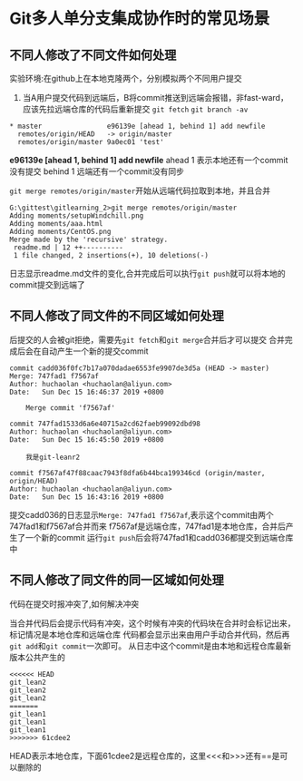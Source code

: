 # Git多人单分支集成协作时的常见场景

## 不同人修改了不同文件如何处理

实验环境:在github上在本地克隆两个，分别模拟两个不同用户提交

1. 当A用户提交代码到远端后，B将commit推送到远端会报错，非fast-ward，应该先拉远端仓库的代码后重新提交
`git fetch`
`git branch -av`

```log
* master                e96139e [ahead 1, behind 1] add newfile
  remotes/origin/HEAD   -> origin/master
  remotes/origin/master 9a0ec01 'test'
```

**e96139e [ahead 1, behind 1] add newfile**
ahead 1 表示本地还有一个commit没有提交
behind 1 远端还有一个commit没有同步

`git merge remotes/origin/master`开始从远端代码拉取到本地，并且合并

```log
G:\gittest\gitlearning_2>git merge remotes/origin/master
Adding moments/setupWindchill.png
Adding moments/aaa.html
Adding moments/CentOS.png
Merge made by the 'recursive' strategy.
 readme.md | 12 ++----------
 1 file changed, 2 insertions(+), 10 deletions(-)
 ```

日志显示readme.md文件的变化,合并完成后可以执行`git push`就可以将本地的commit提交到远端了

## 不同人修改了同文件的不同区域如何处理

后提交的人会被git拒绝，需要先`git fetch`和`git merge`合并后才可以提交
合并完成后会在自动产生一个新的提交commit

```log
commit cadd036f0fc7b17a070dadae6553fe9907de3d5a (HEAD -> master)
Merge: 747fad1 f7567af
Author: huchaolan <huchaolan@aliyun.com>
Date:   Sun Dec 15 16:46:37 2019 +0800

    Merge commit 'f7567af'

commit 747fad1533d6a6e40715a2cd62faeb99092dbd98
Author: huchaolan <huchaolan@aliyun.com>
Date:   Sun Dec 15 16:45:50 2019 +0800

    我是git-leanr2

commit f7567af47f88caac7943f8dfa6b44bca199346cd (origin/master, origin/HEAD)
Author: huchaolan <huchaolan@aliyun.com>
Date:   Sun Dec 15 16:43:16 2019 +0800
```

提交cadd036的日志显示`Merge: 747fad1 f7567af`,表示这个commit由两个747fad1和f7567af合并而来
f7567af是远端仓库，747fad1是本地仓库，合并后产生了一个新的commit
运行`git push`后会将747fad1和cadd036都提交到远端仓库中

## 不同人修改了同文件的同一区域如何处理

代码在提交时报冲突了,如何解决冲突

当合并代码后会提示代码有冲突，这个时候有冲突的代码块在合并时会标记出来，标记情况是本地仓库和远端仓库
代码都会显示出来由用户手动合并代码，然后再`git add`和`git commit`一次即可。
从日志中这个commit是由本地和远程仓库最新版本公共产生的

```log
<<<<<< HEAD
git_lean2
git_lean2
git_lean2
=======
git_lean1
git_lean1
git_lean1
>>>>>>> 61cdee2
```

HEAD表示本地仓库，下面61cdee2是远程仓库的，这里<<<和>>>还有==是可以删除的